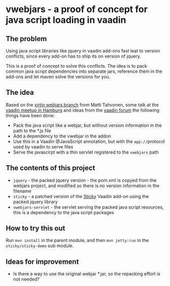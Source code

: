 # vwebjars  - a proof of concept for java script loading in vaadin
## The problem
Using java script libraries like jquery in vaadin add-ons fast leat to version conflicts, since every add-on
has to ship its on version of jquery.

This is a proof of concept to solve this conflicts. The idea is to pack common java script dependencies into separate jars, reference them in the add-ons and let maven solve the versions for you. 

## The idea
Based on the [virtin webjars branch](https://vaadin.com/web/matti/blog/-/blogs/using-webjars-with-vaadin) from 
Matti Tahvonen, some talk at the [vaadin meetup in Hamburg](http://www.meetup.com/de-DE/Vaadin-Germany/events/231100895/) and ideas from the [vaadin forum](https://vaadin.com/forum#!/thread/3390058/13445154) the following things have been done:
   * Pack the java script like a webjar, but without version information in the path to the *.js file
   * Add a dependency to the vwebjar in the addon
   * Use this in a Vaadin @JavaScript annotation, but with the `app://`protocol used by vaadin to serve files
   * Serve the javascirpt with a thin servlet registered to the `vwebjars` path

## The contents of this project
   * `jquery` - the packed jquery version - the pom.xml is copyed from the webjars project, and modified so there is no version information in the filename
   * `sticky` - a patched version of the [Sticky](https://vaadin.com/directory#!addon/sticky) Vaadin add-on using the packed jquery library 
   * `vwebjars-servlet` - the servlet serving the packed java script resources, this is a dependency to the java script packages
   
## How to try this out
Run `mvn install` in the parent module, and then `mvn jetty:run` in the `sticky/sticky-demo` sub module. 

## Ideas for improvement
   * Is there a way to use the original webjar *.jar, so the repacking effort is not needed?